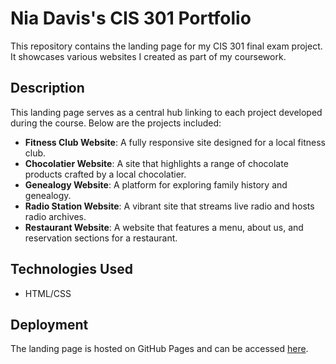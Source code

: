 # Nia Davis's CIS 301 Portfolio

This repository contains the landing page for my CIS 301 final exam project. It showcases various websites I created as part of my coursework.

## Description

This landing page serves as a central hub linking to each project developed during the course. Below are the projects included:

- **Fitness Club Website**: A fully responsive site designed for a local fitness club.
- **Chocolatier Website**: A site that highlights a range of chocolate products crafted by a local chocolatier.
- **Genealogy Website**: A platform for exploring family history and genealogy.
- **Radio Station Website**: A vibrant site that streams live radio and hosts radio archives.
- **Restaurant Website**: A website that features a menu, about us, and reservation sections for a restaurant.

## Technologies Used

- HTML/CSS

## Deployment

The landing page is hosted on GitHub Pages and can be accessed [here](https://niadavis.github.io/nia-davis-cis301).
